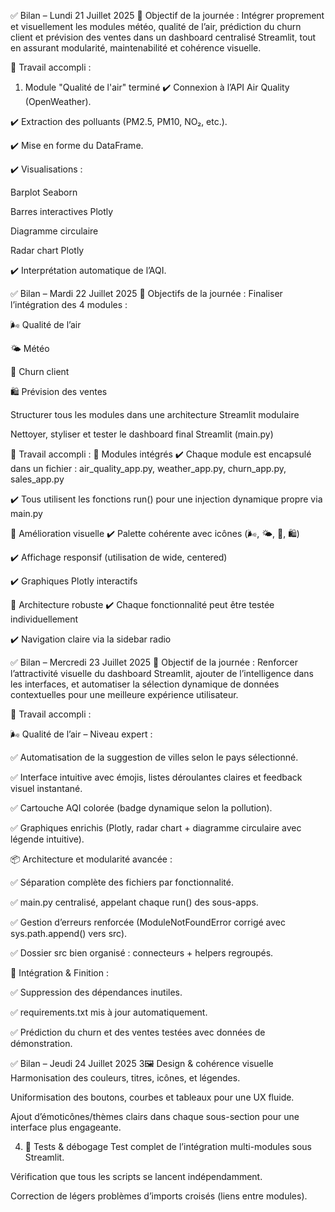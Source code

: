 ✅ Bilan – Lundi 21 Juillet 2025
🎯 Objectif de la journée :
Intégrer proprement et visuellement les modules météo, qualité de l’air, prédiction du churn client et prévision des ventes dans un dashboard centralisé Streamlit, tout en assurant modularité, maintenabilité et cohérence visuelle.

📌 Travail accompli :
1. Module "Qualité de l'air" terminé
✔️ Connexion à l’API Air Quality (OpenWeather).

✔️ Extraction des polluants (PM2.5, PM10, NO₂, etc.).

✔️ Mise en forme du DataFrame.

✔️ Visualisations :

Barplot Seaborn

Barres interactives Plotly

Diagramme circulaire

Radar chart Plotly

✔️ Interprétation automatique de l’AQI.


✅ Bilan – Mardi 22 Juillet 2025
🎯 Objectifs de la journée :
Finaliser l’intégration des 4 modules :

🌬️ Qualité de l’air

🌤️ Météo

👥 Churn client

🛍️ Prévision des ventes

Structurer tous les modules dans une architecture Streamlit modulaire

Nettoyer, styliser et tester le dashboard final Streamlit (main.py)

📌 Travail accompli :
🧩 Modules intégrés
✔️ Chaque module est encapsulé dans un fichier : air_quality_app.py, weather_app.py, churn_app.py, sales_app.py

✔️ Tous utilisent les fonctions run() pour une injection dynamique propre via main.py

🎨 Amélioration visuelle
✔️ Palette cohérente avec icônes (🌬️, 🌤️, 👥, 🛍️)

✔️ Affichage responsif (utilisation de wide, centered)

✔️ Graphiques Plotly interactifs

🧠 Architecture robuste
✔️ Chaque fonctionnalité peut être testée individuellement

✔️ Navigation claire via la sidebar radio


✅ Bilan – Mercredi 23 Juillet 2025
🎯 Objectif de la journée :
Renforcer l’attractivité visuelle du dashboard Streamlit, ajouter de l’intelligence dans les interfaces, et automatiser la sélection dynamique de données contextuelles pour une meilleure expérience utilisateur.

📌 Travail accompli :

🌬️ Qualité de l’air – Niveau expert :

✅ Automatisation de la suggestion de villes selon le pays sélectionné.

✅ Interface intuitive avec émojis, listes déroulantes claires et feedback visuel instantané.

✅ Cartouche AQI colorée (badge dynamique selon la pollution).

✅ Graphiques enrichis (Plotly, radar chart + diagramme circulaire avec légende intuitive).

📦 Architecture et modularité avancée :

✅ Séparation complète des fichiers par fonctionnalité.

✅ main.py centralisé, appelant chaque run() des sous-apps.

✅ Gestion d’erreurs renforcée (ModuleNotFoundError corrigé avec sys.path.append() vers src).

✅ Dossier src bien organisé : connecteurs + helpers regroupés.

🔧 Intégration & Finition :

✅ Suppression des dépendances inutiles.

✅ requirements.txt mis à jour automatiquement.

✅ Prédiction du churn et des ventes testées avec données de démonstration.

✅ Bilan – Jeudi 24 Juillet 2025
3🖼️ Design & cohérence visuelle
Harmonisation des couleurs, titres, icônes, et légendes.

Uniformisation des boutons, courbes et tableaux pour une UX fluide.

Ajout d’émoticônes/thèmes clairs dans chaque sous-section pour une interface plus engageante.

4. 🧪 Tests & débogage
Test complet de l’intégration multi-modules sous Streamlit.

Vérification que tous les scripts se lancent indépendamment.

Correction de légers problèmes d’imports croisés (liens entre modules).

